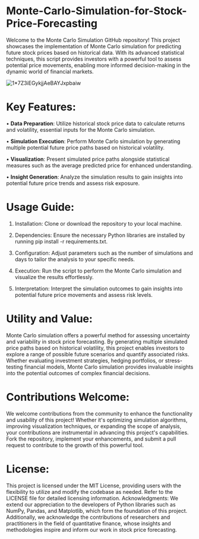 # Monte-Carlo-Simulation-for-Stock-Price-Forecasting

Welcome to the Monte Carlo Simulation GitHub repository! This project showcases the implementation of Monte Carlo simulation for predicting future stock prices based on historical data. With its advanced statistical techniques, this script provides investors with a powerful tool to assess potential price movements, enabling more informed decision-making in the dynamic world of financial markets.

![1*7Z3iEGykjjAeBAYJxpbaiw](https://github.com/guccipepito/Monte-Carlo-Simulation-for-Stock-Price-Forecasting/assets/87545774/e02298f9-8fd7-4188-9471-023d2456fc32)

# Key Features:
•	**Data Preparation**: Utilize historical stock price data to calculate returns and volatility, essential inputs for the Monte Carlo simulation.

•	**Simulation Execution**: Perform Monte Carlo simulation by generating multiple potential future price paths based on historical volatility.

•	**Visualization**: Present simulated price paths alongside statistical measures such as the average predicted price for enhanced understanding.

•	**Insight Generation**: Analyze the simulation results to gain insights into potential future price trends and assess risk exposure.

# Usage Guide:

1.	Installation: Clone or download the repository to your local machine.

2.	Dependencies: Ensure the necessary Python libraries are installed by running pip install -r requirements.txt.

3.	Configuration: Adjust parameters such as the number of simulations and days to tailor the analysis to your specific needs.

4.	Execution: Run the script to perform the Monte Carlo simulation and visualize the results effortlessly.

5.	Interpretation: Interpret the simulation outcomes to gain insights into potential future price movements and assess risk levels.
   
# Utility and Value: 

Monte Carlo simulation offers a powerful method for assessing uncertainty and variability in stock price forecasting. By generating multiple simulated price paths based on historical volatility, this project enables investors to explore a range of possible future scenarios and quantify associated risks. Whether evaluating investment strategies, hedging portfolios, or stress-testing financial models, Monte Carlo simulation provides invaluable insights into the potential outcomes of complex financial decisions.

# Contributions Welcome:

We welcome contributions from the community to enhance the functionality and usability of this project! Whether it's optimizing simulation algorithms, improving visualization techniques, or expanding the scope of analysis, your contributions are instrumental in advancing this project's capabilities. Fork the repository, implement your enhancements, and submit a pull request to contribute to the growth of this powerful tool.

# License: 

This project is licensed under the MIT License, providing users with the flexibility to utilize and modify the codebase as needed. Refer to the LICENSE file for detailed licensing information.
Acknowledgments: We extend our appreciation to the developers of Python libraries such as NumPy, Pandas, and Matplotlib, which form the foundation of this project. Additionally, we acknowledge the contributions of researchers and practitioners in the field of quantitative finance, whose insights and methodologies inspire and inform our work in stock price forecasting.

